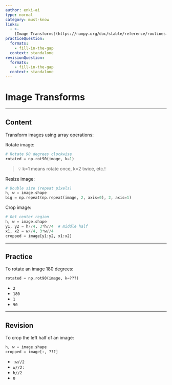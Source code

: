 ```yaml
---
author: enki-ai
type: normal
category: must-know
links:
  - >-
    [Image Transforms](https://numpy.org/doc/stable/reference/routines.array-manipulation.html){website}
practiceQuestion:
  formats:
    - fill-in-the-gap
  context: standalone
revisionQuestion:
  formats:
    - fill-in-the-gap
  context: standalone
---
```


# Image Transforms

---

## Content

Transform images using array operations:

Rotate image:

```python
# Rotate 90 degrees clockwise
rotated = np.rot90(image, k=1)
```

> 💡 k=1 means rotate once, k=2 twice, etc.!

Resize image:

```python
# Double size (repeat pixels)
h, w = image.shape
big = np.repeat(np.repeat(image, 2, axis=0), 2, axis=1)
```

Crop image:

```python
# Get center region
h, w = image.shape
y1, y2 = h//4, 3*h//4  # middle half
x1, x2 = w//4, 3*w//4
cropped = image[y1:y2, x1:x2]
```

---

## Practice

To rotate an image 180 degrees:

```python
rotated = np.rot90(image, k=???)
```

- `2`
- `180`
- `1`
- `90`

---

## Revision

To crop the left half of an image:

```python
h, w = image.shape
cropped = image[:, ???]
```

- `:w//2`
- `w//2:`
- `h//2`
- `0`
